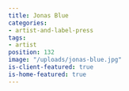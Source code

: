 ```yaml
---
title: Jonas Blue
categories:
- artist-and-label-press
tags:
- artist
position: 132
image: "/uploads/jonas-blue.jpg"
is-client-featured: true
is-home-featured: true
---
```



